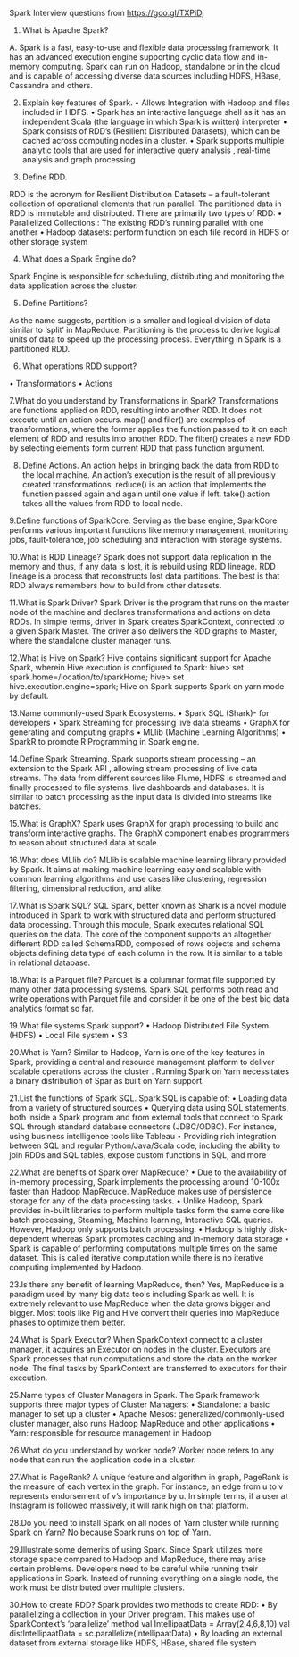 Spark Interview questions from https://goo.gl/TXPiDj

1. What is Apache Spark?

A. Spark is a fast, easy-to-use and flexible data processing framework. It has an advanced execution engine supporting cyclic data  flow and in-memory computing. Spark can run on Hadoop, standalone or in the cloud and is capable of accessing diverse data sources including HDFS, HBase, Cassandra and others.

2. Explain key features of Spark.
 • Allows Integration with Hadoop and files included in HDFS.
 • Spark has an interactive language shell as it has an independent Scala (the language in which Spark is written) interpreter
 • Spark consists of RDD’s (Resilient Distributed Datasets), which can be cached across computing nodes in a cluster.
 • Spark supports multiple analytic tools that are used for interactive query analysis , real-time analysis and graph processing

3. Define RDD.

RDD is the acronym for Resilient Distribution Datasets – a fault-tolerant collection of operational elements that run parallel. The partitioned data in RDD is immutable and distributed. There are primarily two types of RDD:
 • Parallelized Collections : The existing RDD’s running parallel with one another
 • Hadoop datasets: perform function on each file record in HDFS or other storage system

4. What does a Spark Engine do?

Spark Engine is responsible for scheduling, distributing and monitoring the data application across the cluster.

5. Define Partitions?

As the name suggests, partition is a smaller and logical division of data  similar to ‘split’ in MapReduce. Partitioning is the process to derive logical units of data to speed up the processing process. Everything in Spark is a partitioned RDD.

6. What operations RDD support?

 • Transformations
 • Actions

7.What do you understand by Transformations in Spark?
Transformations are functions applied on RDD, resulting into another RDD. It does not execute until an action occurs. map() and filer() are examples of transformations, where the former applies the function passed to it on each element of RDD and results into another RDD. The filter() creates a new RDD by selecting elements form current RDD that pass function argument.

8. Define Actions.
An action helps in bringing back the data from RDD to the local machine. An action’s execution is the result of all previously created transformations. reduce() is an action that implements the function passed again and again until one value if left. take() action takes all the values from RDD to local node.

9.Define functions of SparkCore.
Serving as the base engine, SparkCore performs various important functions like memory management, monitoring jobs, fault-tolerance, job scheduling and interaction with storage systems.

10.What is RDD Lineage?
Spark does not support data replication in the memory and thus, if any data is lost, it is rebuild using RDD lineage. RDD lineage is a process that reconstructs lost data partitions. The best is that RDD always remembers how to build from other datasets.

11.What is Spark Driver?
Spark Driver is the program that runs on the master node of the machine and declares transformations and actions on data RDDs. In simple terms, driver in Spark creates SparkContext, connected to a given Spark Master.
The driver also delivers the RDD graphs to Master, where the standalone cluster manager runs.

12.What is Hive on Spark?
Hive contains significant support for Apache Spark, wherein Hive execution is configured to Spark:
hive> set spark.home=/location/to/sparkHome;
hive> set hive.execution.engine=spark;
Hive on Spark supports Spark on yarn mode by default.

13.Name commonly-used Spark Ecosystems.
• Spark SQL (Shark)- for developers
• Spark Streaming for processing live data streams
• GraphX for generating and computing graphs
• MLlib (Machine Learning Algorithms)
• SparkR to promote R Programming in Spark engine.

14.Define Spark Streaming.
Spark supports stream processing – an extension to the Spark API , allowing stream processing of live data streams. The data from different sources like Flume, HDFS is streamed and finally processed to file systems, live dashboards and databases. It is similar to batch processing as the input data is divided into streams like batches.

15.What is GraphX?
Spark uses GraphX for graph processing to build and transform interactive graphs. The GraphX component enables programmers to reason about structured data at scale.

16.What does MLlib do?
MLlib is scalable machine learning library provided by Spark. It aims at making machine learning easy and scalable with common learning algorithms and use cases like clustering, regression filtering, dimensional reduction, and alike.

17.What is Spark SQL?
SQL Spark, better known as Shark is a novel module introduced in Spark to work with structured data and perform structured data processing. Through this module, Spark executes relational SQL queries on the data. The core of the component supports an altogether different RDD called SchemaRDD, composed of rows objects and schema objects defining data type of each column in the row. It is similar to a table in relational database.

18.What is a Parquet file?
Parquet is a columnar format file supported by many other data processing systems. Spark SQL performs both read and write operations with Parquet file and consider it be one of the best big data analytics format so far.

19.What file systems Spark support?
• Hadoop Distributed File System (HDFS)
• Local File system
• S3

20.What is Yarn?
Similar to Hadoop, Yarn is one of the key features in Spark, providing a central and resource management platform to deliver scalable operations across the cluster . Running Spark on Yarn necessitates a binary distribution of Spar as built on Yarn support.

21.List the functions of Spark SQL.
Spark SQL is capable of:
• Loading data from a variety of structured sources
• Querying data using SQL statements, both inside a Spark program and from external tools that connect to Spark SQL through standard database connectors (JDBC/ODBC). For instance, using business intelligence tools like Tableau
• Providing rich integration between SQL and regular Python/Java/Scala code, including the ability to join RDDs and SQL tables, expose custom functions in SQL, and more

22.What are benefits of Spark over MapReduce?
• Due to the availability of in-memory processing, Spark implements the processing around 10-100x faster than Hadoop MapReduce. MapReduce makes use of persistence storage for any of the data processing tasks.
• Unlike Hadoop, Spark provides in-built libraries to perform multiple tasks form the same core like batch processing, Steaming, Machine learning, Interactive SQL queries. However, Hadoop only supports batch processing.
• Hadoop is highly disk-dependent whereas Spark promotes caching and in-memory data storage
• Spark is capable of performing computations multiple times on the same dataset. This is called iterative computation while there is no iterative computing implemented by Hadoop.

23.Is there any benefit of learning MapReduce, then?
Yes, MapReduce is a paradigm used by many big data tools including Spark as well. It is extremely relevant to use MapReduce when the data grows bigger and bigger. Most tools like Pig and Hive convert their queries into MapReduce phases to optimize them better.

24.What is Spark Executor?
When SparkContext connect to a cluster manager, it acquires an Executor on nodes in the cluster. Executors are Spark processes that run computations and store the data on the worker node. The final tasks by SparkContext are transferred to executors for their execution.

25.Name types of Cluster Managers in Spark.
The Spark framework supports three major types of Cluster Managers:
• Standalone: a basic manager to set up a cluster
• Apache Mesos: generalized/commonly-used cluster manager, also runs Hadoop MapReduce and other applications
• Yarn: responsible for resource management in Hadoop

26.What do you understand by worker node?
Worker node refers to any node that can run the application code in a cluster.

27.What is PageRank?
A unique feature and algorithm in graph, PageRank is the measure of each vertex in the graph. For instance, an edge from u to v represents endorsement of v’s importance by u. In simple terms, if a user at Instagram is followed massively, it will rank high on that platform.

28.Do you need to install Spark on all nodes of Yarn cluster while running Spark on Yarn?
No because Spark runs on top of Yarn.

29.Illustrate some demerits of using Spark.
Since Spark utilizes more storage space compared to Hadoop and MapReduce, there may arise certain problems. Developers need to be careful while running their applications in Spark. Instead of running everything on a single node, the work must be distributed over multiple clusters. 

30.How to create RDD?
Spark provides two methods to create RDD:
• By parallelizing a collection in your Driver program. This makes use of SparkContext’s ‘parallelize’ method
val IntellipaatData = Array(2,4,6,8,10)
val distIntellipaatData = sc.parallelize(IntellipaatData)
• By loading an external dataset from external storage like HDFS, HBase, shared file system

